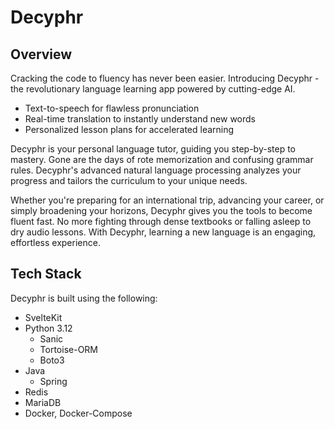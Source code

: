 # Decyphr

## Overview
Cracking the code to fluency has never been easier. Introducing Decyphr - the revolutionary language learning app powered by cutting-edge AI.

- Text-to-speech for flawless pronunciation
- Real-time translation to instantly understand new words
- Personalized lesson plans for accelerated learning

Decyphr is your personal language tutor, guiding you step-by-step to mastery. Gone are the days of rote memorization and confusing grammar rules. Decyphr's advanced natural language processing analyzes your progress and tailors the curriculum to your unique needs.

Whether you're preparing for an international trip, advancing your career, or simply broadening your horizons, Decyphr gives you the tools to become fluent fast. No more fighting through dense textbooks or falling asleep to dry audio lessons. With Decyphr, learning a new language is an engaging, effortless experience.

## Tech Stack
Decyphr is built using the following:
- SvelteKit
- Python 3.12
  - Sanic
  - Tortoise-ORM
  - Boto3
- Java
  - Spring
- Redis
- MariaDB
- Docker, Docker-Compose